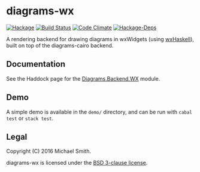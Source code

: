 # diagrams-wx

[![Hackage](https://img.shields.io/hackage/v/diagrams-wx.svg)](https://hackage.haskell.org/package/diagrams-wx)
[![Build Status](https://img.shields.io/travis/spinda/diagrams-wx/master.svg)](https://travis-ci.org/spinda/diagrams-wx)
[![Code Climate](https://img.shields.io/codeclimate/github/spinda/diagrams-wx.svg)](https://codeclimate.com/github/spinda/diagrams-wx)
[![Hackage-Deps](https://img.shields.io/hackage-deps/v/diagrams-wx.svg)](http://packdeps.haskellers.com/feed?needle=diagrams-wx)

A rendering backend for drawing diagrams in wxWidgets (using
[wxHaskell](https://wiki.haskell.org/WxHaskell)), built on top of the
diagrams-cairo backend.

## Documentation

See the Haddock page for the
[Diagrams.Backend.WX](https://hackage.haskell.org/package/diagrams-wx-0.1.0.0/docs/Diagrams.Backend.WX.html)
module.

## Demo

A simple demo is available in the `demo/` directory, and can be run with `cabal
test` or `stack test`.

## Legal

Copyright (C) 2016 Michael Smith.

diagrams-wx is licensed under the [BSD 3-clause license](/LICENSE).

